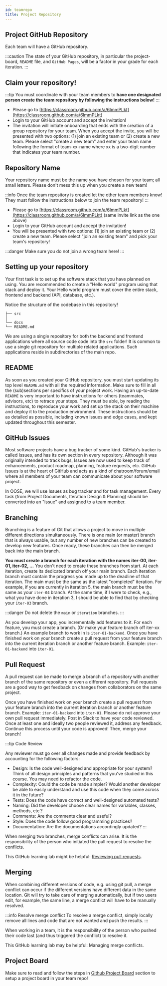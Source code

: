 ```yaml
---
id: teamrepo
title: Project Repository
---
```


## Project GitHub Repository
Each team will have a GitHub repository.

:::caution
The state of your GitHub repository, in particular the project-board, `README` file, and `GitHub Pages`, will be a factor in your grade for each iteration.
:::

## Claim your repository!

:::tip
You must coordinate with your team members to **have one designated person create the team repository by following the instructions below!**
:::

* Please go to [https://classroom.github.com/a/6lmmPLkt](https://classroom.github.com/a/6lmmPLkt)
* Login to your GitHub account and accept the invitation!
* The invitation will initiate onboarding that ends with the creation of a group repository for your team. When you accept the invite, you will be presented with two options: (1) join an existing team or (2) create a new team. Please select "create a new team" and enter your team name following the format of team-xx-name where xx is a two-digit number that indicates your team number.

## Repository Name

Your repository name must be the name you have chosen for your team; all small letters. Please don't mess this up when you create a new team!

::info
Once the team repository is created let the other team members know! They must follow the instructions below to join the team repository!
:::

* Please go to [https://classroom.github.com/a/6lmmPLkt](https://classroom.github.com/a/6lmmPLkt) (same invite link as the one above)
* Login to your GitHub account and accept the invitation!
* You will be presented with two options: (1) join an existing team or (2) create a new team. Please select "join an existing team" and pick your team's repository!

:::danger
Make sure you do not join a wrong team here!
:::


## Setting up your repository
Your first task is to set up the software stack that you have planned on using. You are recommended to create a "Hello world" program using that stack and deploy it. Your Hello world program must cover the entire stack, frontend and backend (API, database, etc.).

Notice the structure of the codebase in this repository!

```plain
├── src
│  
└── docs
└── README.md
```

We are using a single repository for both the backend and frontend applications where all source code code into the `src` folder! It is common to use a single git repository for multiple related applications. Such applications reside in subdirectories of the main repo.

## README
As soon as you created your GitHub repository, you must start updating its top level `README.md` with all the required information. Make sure to fill in all the (sub)sections per specifics of your project work. Having an up-to-date `README` is very important to  have instructions for others (teammates, advisors, etc) to retrace your steps. They must be able, by reading the instructions, to reproduce your work and set up the stack on their machine and deploy it to the production environment. These instructions should be as detailed as possible, including known issues and edge cases, and kept updated throughout this semester.

## GitHub Issues
Most software projects have a bug tracker of some kind. GitHub's tracker is called Issues, and has its own section in every repository. Although it was originally intended to track bugs, Issues are now used to keep track of enhancements, product roadmap, planning, feature requests, etc. GitHub Issues is at the heart of GitHub and acts as a kind of chatroom/forum/email where all members of your team can communicate about your software project.

In OOSE, we will use Issues as bug tracker and for task management. Every task (from Project Documents, Iteration Design & Planning) should be converted into an "issue" and assigned to a team member.

## Branching

Branching is a feature of Git that allows a project to move in multiple different directions simultaneously. There is one main (or master) branch that is always usable, but any number of new branches can be created to develop new features. Once ready, these branches can then be merged back into the main branch.

**You must create a branch for each iteration with the names iter-00, iter-01, iter-02, ...** You don't need to create these branches from start. At each iteration, create its dedicated branch off your main branch. Each iteration branch must contain the progress you made up to the deadline of that iteration. The main must be the same as the latest "completed" iteration. For example, if you are currently in iteration 5, the main branch must be the same as your `iter-04` branch. At the same time, if I were to check, e.g., what you have done in iteration 3, I should be able to find that by checking your `iter-03` branch.

:::danger
Do not delete the `main` or `iteration` branches.
:::

As you develop your app, you incrementally add features to it. For each feature, you must create a branch. (Or make your feature branch off iter-xx branch.) An example branch to work in is `iter-01-backend`. Once you have finished work on your branch create a pull request from your feature branch into the current iteration branch or another feature branch. Example: `iter-01-backend` into `iter-01`.

## Pull Request
A pull request can be made to merge a branch of a repository with another branch of the same repository or even a different repository. Pull requests are a good way to get feedback on changes from collaborators on the same project.

Once you have finished work on your branch create a pull request from your feature branch into the current iteration branch or another feature branch. Example: `iter-01-backend` into `iter-01`. Please do not approve your own pull request immediately. Post in Slack to have your code reviewed. Once at least one and ideally two people reviewed it, address any feedback. Continue this process until your code is approved! Then, merge your branch!

:::tip Code Review

Any reviewer must go over all changes made and provide feedback by accounting for the following factors:

* Design: Is the code well-designed and appropriate for your system? Think of all design principles and patterns that you've studied in this course. You may need to refactor the code.
* Complexity: Could the code be made simpler? Would another developer be able to easily understand and use this code when they come across it in the future?
* Tests: Does the code have correct and well-designed automated tests?
* Naming: Did the developer choose clear names for variables, classes, methods, etc.?
* Comments: Are the comments clear and useful?
* Style: Does the code follow good programming practices?
* Documentation: Are the documentations accordingly updated?
:::

When merging two branches, merge conflicts can arise. It is the responsibility of the person who initiated the pull request to resolve the conflicts.

This GitHub learning lab might be helpful: [Reviewing pull requests](https://lab.github.com/githubtraining/reviewing-pull-requests).

## Merging
When combining different versions of code, e.g. using git pull, a merge conflict can occur if the different versions have different data in the same location. Git will try to take care of merging automatically, but if two users edit, for example, the same line, a merge conflict will have to be manually resolved.

:::info Resolve merge conflict
To resolve a merge conflict, simply locally remove all lines and code that are not wanted and push the results.
:::

When working in a team, it is the responsibility of the person who pushed their code last (and thus triggered the conflict) to resolve it.

This GitHub learning lab may be helpful: Managing merge conflicts.

## Project Board

Make sure to read and follow the steps in [Github Project Board](../readings/wk1/board) section to setup a project board in your team repo!